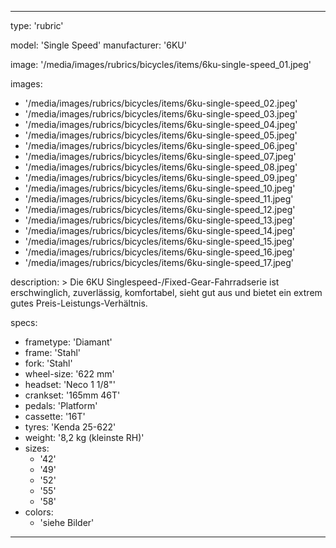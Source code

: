 ---

type: 'rubric'


model: 'Single Speed'
manufacturer: '6KU'

image: '/media/images/rubrics/bicycles/items/6ku-single-speed_01.jpeg'

images:
  - '/media/images/rubrics/bicycles/items/6ku-single-speed_02.jpeg'
  - '/media/images/rubrics/bicycles/items/6ku-single-speed_03.jpeg'
  - '/media/images/rubrics/bicycles/items/6ku-single-speed_04.jpeg'
  - '/media/images/rubrics/bicycles/items/6ku-single-speed_05.jpeg'
  - '/media/images/rubrics/bicycles/items/6ku-single-speed_06.jpeg'
  - '/media/images/rubrics/bicycles/items/6ku-single-speed_07.jpeg'
  - '/media/images/rubrics/bicycles/items/6ku-single-speed_08.jpeg'
  - '/media/images/rubrics/bicycles/items/6ku-single-speed_09.jpeg'
  - '/media/images/rubrics/bicycles/items/6ku-single-speed_10.jpeg'
  - '/media/images/rubrics/bicycles/items/6ku-single-speed_11.jpeg'
  - '/media/images/rubrics/bicycles/items/6ku-single-speed_12.jpeg'
  - '/media/images/rubrics/bicycles/items/6ku-single-speed_13.jpeg'
  - '/media/images/rubrics/bicycles/items/6ku-single-speed_14.jpeg'
  - '/media/images/rubrics/bicycles/items/6ku-single-speed_15.jpeg'
  - '/media/images/rubrics/bicycles/items/6ku-single-speed_16.jpeg'
  - '/media/images/rubrics/bicycles/items/6ku-single-speed_17.jpeg'

description: >
     Die 6KU Singlespeed-/Fixed-Gear-Fahrradserie ist erschwinglich, zuverlässig, komfortabel, sieht gut aus und bietet ein extrem gutes Preis-Leistungs-Verhältnis.

specs:
  - frametype: 'Diamant'
  - frame: 'Stahl'
  - fork: 'Stahl'
  - wheel-size: '622 mm'
  - headset: 'Neco 1 1/8"'
  - crankset: '165mm 46T'
  - pedals: 'Platform'
  - cassette: '16T'
  - tyres: 'Kenda 25-622'
  - weight: '8,2 kg (kleinste RH)'
  - sizes:
    - '42'
    - '49'
    - '52'
    - '55'
    - '58'
  - colors:
    - 'siehe Bilder'

---